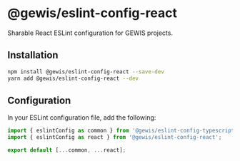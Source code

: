 # @gewis/eslint-config-react

Sharable React ESLint configuration for GEWIS projects.

## Installation

```bash
npm install @gewis/eslint-config-react --save-dev
yarn add @gewis/eslint-config-react --dev
```

## Configuration

In your ESLint configuration file, add the following:

```javascript
import { eslintConfig as common } from '@gewis/eslint-config-typescript';
import { eslintConfig as react } from '@gewis/eslint-config-react';

export default [...common, ...react];
```
